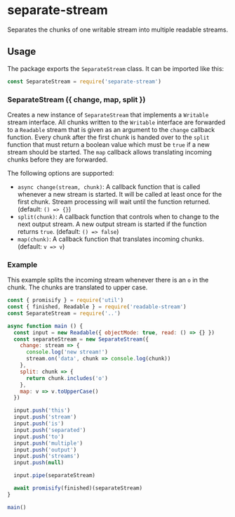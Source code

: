 # separate-stream

Separates the chunks of one writable stream into multiple readable streams.

## Usage

The package exports the `SeparateStream` class. It can be imported like this:

```javascript
const SeparateStream = require('separate-stream')
```

### SeparateStream ({ change, map, split })

Creates a new instance of `SeparateStream` that implements a `Writable` stream interface.
All chunks written to the `Writable` interface are forwarded to a `Readable` stream that is given as an argument to the `change` callback function.
Every chunk after the first chunk is handed over to the `split` function that must return a boolean value which must be `true` if a new stream should be started.
The `map` callback allows translating incoming chunks before they are forwarded.  
 
The following options are supported:

- `async change(stream, chunk)`: A callback function that is called whenever a new stream is started.
  It will be called at least once for the first chunk.
  Stream processing will wait until the function returned.
  (default: `() => {}`)
- `split(chunk)`: A callback function that controls when to change to the next output stream.
  A new output stream is started if the function returns `true`.
  (default: `() => false`)
- `map(chunk)`: A callback function that translates incoming chunks.
  (default: `v => v`) 

### Example

This example splits the incoming stream whenever there is an `o` in the chunk.
The chunks are translated to upper case.

```javascript
const { promisify } = require('util')
const { finished, Readable } = require('readable-stream')
const SeparateStream = require('..')

async function main () {
  const input = new Readable({ objectMode: true, read: () => {} })
  const separateStream = new SeparateStream({
    change: stream => {
      console.log('new stream!')
      stream.on('data', chunk => console.log(chunk))
    },
    split: chunk => {
      return chunk.includes('o')
    },
    map: v => v.toUpperCase()
  })

  input.push('this')
  input.push('stream')
  input.push('is')
  input.push('separated')
  input.push('to')
  input.push('multiple')
  input.push('output')
  input.push('streams')
  input.push(null)

  input.pipe(separateStream)

  await promisify(finished)(separateStream)
}

main()
```
